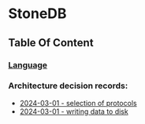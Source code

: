 # StoneDB


## Table Of Content
### [Language](language.md)
### Architecture decision records:
- [2024-03-01 - selection of protocols](ADR%2F2024_03_01_selection_of_protocols.md)
- [2024-03-01 - writing data to disk](ADR%2F2024_03_01_writing_data_to_disk.md)